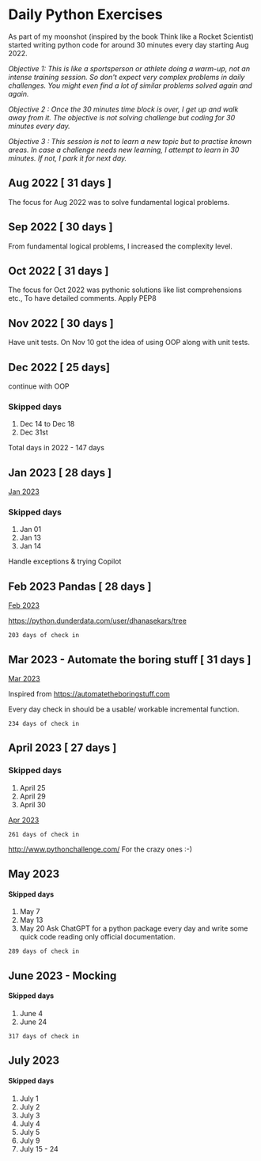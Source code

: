 # Daily Python Exercises 

As part of my moonshot (inspired by the book Think like a Rocket Scientist) 
started writing python code for around 30 minutes every day starting Aug 2022.

_Objective 1: This is like a sportsperson or athlete doing a warm-up, not an intense training session. 
So don't expect very complex problems in daily challenges. You might even find a lot of similar problems solved again and again._

_Objective 2 : Once the 30 minutes time block is over, I get up and walk away from it. 
The objective is not solving challenge but coding for 30 minutes every day._

_Objective 3 : This session is not to learn a new topic but to practise known areas. 
In case a challenge needs new learning, I attempt to learn in 30 minutes. If not, I park it for next day._

## Aug 2022 [ 31 days ]

The focus for Aug 2022 was to solve fundamental logical problems.

## Sep 2022 [ 30 days ]

From fundamental logical problems, I increased the complexity level.

## Oct 2022 [ 31 days ]

The focus for Oct 2022 was pythonic solutions like list comprehensions etc.,
To have detailed comments. Apply PEP8
## Nov 2022 [ 30 days ] 

Have unit tests. On Nov 10 got the idea of using OOP along with unit tests.

## Dec 2022 [ 25 days]

continue with OOP

### Skipped days

1. Dec 14 to Dec 18
2. Dec 31st

Total days in 2022 - 147 days

## Jan 2023 [ 28 days ]

[Jan 2023](https://github.com/dhanasekars/Daily-Python-Practise/tree/main/2023/01)
### Skipped days
1. Jan 01
2. Jan 13
3. Jan 14

Handle exceptions & trying Copilot

## Feb 2023 Pandas [ 28 days ]
[Feb 2023](https://github.com/dhanasekars/Daily-Python-Practise/tree/main/2023/02%20Pandas)

https://python.dunderdata.com/user/dhanasekars/tree

`203 days of check in` 


## Mar 2023 - Automate the boring stuff [ 31 days ]
[Mar 2023](https://github.com/dhanasekars/Daily-Python-Practise/tree/main/2023/03%20AutomateBoringStuffs) 

Inspired from https://automatetheboringstuff.com

Every day check in should be a usable/ workable incremental function.

`234 days of check in`

## April 2023 [ 27 days ]
### Skipped days
1. April 25 
2. April 29 
3. April 30

[Apr 2023](https://github.com/dhanasekars/Daily-Python-Practise/tree/main/2023/04%20)

`261 days of check in` 


http://www.pythonchallenge.com/ For the crazy ones  :-)

## May 2023
#### Skipped days
1. May 7
2. May 13
3. May 20
Ask ChatGPT for a python package every day and write some quick code reading only official documentation.

`289 days of check in`

## June 2023 - Mocking
#### Skipped days

1. June 4
2. June 24

`317 days of check in`

## July 2023
#### Skipped days
1. July 1
2. July 2
3. July 3
4. July 4
5. July 5
6. July 9
7. July 15 - 24
